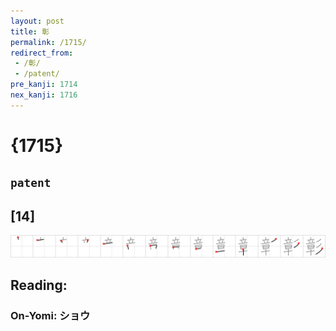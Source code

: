 ```yaml
---
layout: post
title: 彰
permalink: /1715/
redirect_from:
 - /彰/
 - /patent/
pre_kanji: 1714
nex_kanji: 1716
---
```


# {1715}

## `patent`

## [14]

<div class="stroke"><img src="../images/E5BDB0.png" /></div>

## Reading:

### On-Yomi: ショウ
